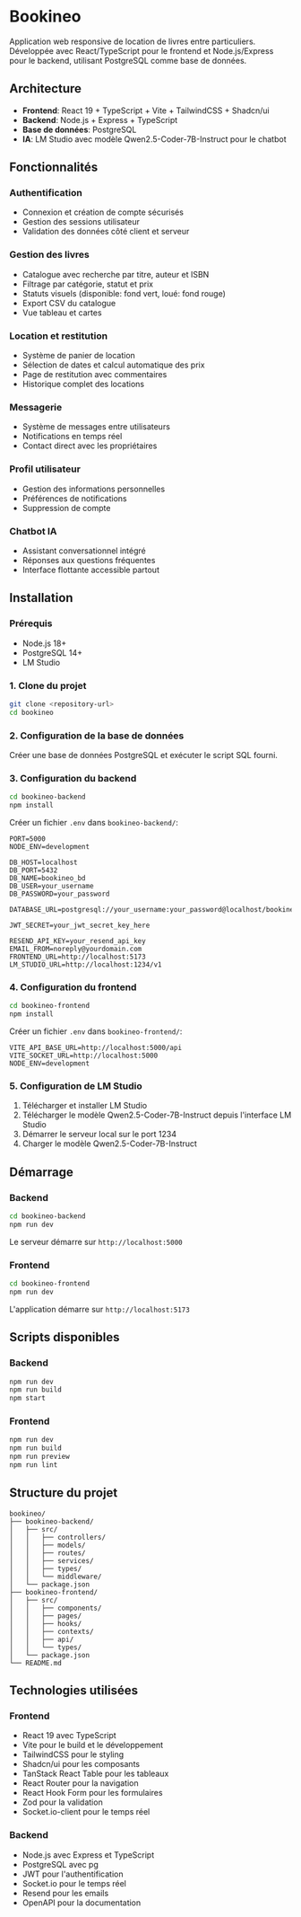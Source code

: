# Bookineo

Application web responsive de location de livres entre particuliers. Développée avec React/TypeScript pour le frontend et Node.js/Express pour le backend, utilisant PostgreSQL comme base de données.

## Architecture

- **Frontend**: React 19 + TypeScript + Vite + TailwindCSS + Shadcn/ui
- **Backend**: Node.js + Express + TypeScript
- **Base de données**: PostgreSQL
- **IA**: LM Studio avec modèle Qwen2.5-Coder-7B-Instruct pour le chatbot

## Fonctionnalités

### Authentification

- Connexion et création de compte sécurisés
- Gestion des sessions utilisateur
- Validation des données côté client et serveur

### Gestion des livres

- Catalogue avec recherche par titre, auteur et ISBN
- Filtrage par catégorie, statut et prix
- Statuts visuels (disponible: fond vert, loué: fond rouge)
- Export CSV du catalogue
- Vue tableau et cartes

### Location et restitution

- Système de panier de location
- Sélection de dates et calcul automatique des prix
- Page de restitution avec commentaires
- Historique complet des locations

### Messagerie

- Système de messages entre utilisateurs
- Notifications en temps réel
- Contact direct avec les propriétaires

### Profil utilisateur

- Gestion des informations personnelles
- Préférences de notifications
- Suppression de compte

### Chatbot IA

- Assistant conversationnel intégré
- Réponses aux questions fréquentes
- Interface flottante accessible partout

## Installation

### Prérequis

- Node.js 18+
- PostgreSQL 14+
- LM Studio

### 1. Clone du projet

```bash
git clone <repository-url>
cd bookineo
```

### 2. Configuration de la base de données

Créer une base de données PostgreSQL et exécuter le script SQL fourni.

### 3. Configuration du backend

```bash
cd bookineo-backend
npm install
```

Créer un fichier `.env` dans `bookineo-backend/`:

```env
PORT=5000
NODE_ENV=development

DB_HOST=localhost
DB_PORT=5432
DB_NAME=bookineo_bd
DB_USER=your_username
DB_PASSWORD=your_password

DATABASE_URL=postgresql://your_username:your_password@localhost/bookineo_bd

JWT_SECRET=your_jwt_secret_key_here

RESEND_API_KEY=your_resend_api_key
EMAIL_FROM=noreply@yourdomain.com
FRONTEND_URL=http://localhost:5173
LM_STUDIO_URL=http://localhost:1234/v1
```

### 4. Configuration du frontend

```bash
cd bookineo-frontend
npm install
```

Créer un fichier `.env` dans `bookineo-frontend/`:

```env
VITE_API_BASE_URL=http://localhost:5000/api
VITE_SOCKET_URL=http://localhost:5000
NODE_ENV=development
```

### 5. Configuration de LM Studio

1. Télécharger et installer LM Studio
2. Télécharger le modèle Qwen2.5-Coder-7B-Instruct depuis l'interface LM Studio
3. Démarrer le serveur local sur le port 1234
4. Charger le modèle Qwen2.5-Coder-7B-Instruct

## Démarrage

### Backend

```bash
cd bookineo-backend
npm run dev
```

Le serveur démarre sur `http://localhost:5000`

### Frontend

```bash
cd bookineo-frontend
npm run dev
```

L'application démarre sur `http://localhost:5173`

## Scripts disponibles

### Backend

```bash
npm run dev
npm run build
npm start
```

### Frontend

```bash
npm run dev
npm run build
npm run preview
npm run lint
```

## Structure du projet

```
bookineo/
├── bookineo-backend/
│   ├── src/
│   │   ├── controllers/
│   │   ├── models/
│   │   ├── routes/
│   │   ├── services/
│   │   ├── types/
│   │   └── middleware/
│   └── package.json
├── bookineo-frontend/
│   ├── src/
│   │   ├── components/
│   │   ├── pages/
│   │   ├── hooks/
│   │   ├── contexts/
│   │   ├── api/
│   │   └── types/
│   └── package.json
└── README.md
```

## Technologies utilisées

### Frontend

- React 19 avec TypeScript
- Vite pour le build et le développement
- TailwindCSS pour le styling
- Shadcn/ui pour les composants
- TanStack React Table pour les tableaux
- React Router pour la navigation
- React Hook Form pour les formulaires
- Zod pour la validation
- Socket.io-client pour le temps réel

### Backend

- Node.js avec Express et TypeScript
- PostgreSQL avec pg
- JWT pour l'authentification
- Socket.io pour le temps réel
- Resend pour les emails
- OpenAPI pour la documentation

